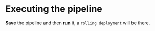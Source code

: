 # Executing the pipeline

**Save** the pipeline and then **run** it, a `rolling deployment` will be there.

